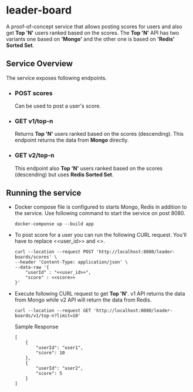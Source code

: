 # leader-board
A proof-of-concept service that allows posting scores for users and also get **Top 'N'** users ranked based on the scores. The **Top 'N'** API has two variants one based on **'Mongo'** and the other one is based on **'Redis' Sorted Set**.

## Service Overview
The service exposes following endpoints.
* ### POST scores 
    Can be used to post a user's score.
* ### GET v1/top-n
    Returns **Top 'N'** users ranked based on the scores (descending). This endpoint returns the data from **Mongo** directly.
* ### GET v2/top-n
    This endpoint also **Top 'N'** users ranked based on the scores (descending) but uses **Redis Sorted Set**.

## Running the service
* Docker compose file is configured to starts Mongo, Redis in addition to the service.  Use following command to start the service on post 8080.

    ```
    docker-componse up --build app
    ```
* To post score for a user you can run the following CURL request. You'll have to replace <<user_id>> and <<score>>.

    ```
    curl --location --request POST 'http://localhost:8080/leader-boards/scores' \
    --header 'Content-Type: application/json' \
    --data-raw '{
        "userId" : "<<user_id>>",
        "score" : <<score>>   
    }'
    ```
* Execute following CURL request to get **Top 'N'**.  v1 API returns the data from Mongo while v2 API will return the data from Redis.

    ```
    curl --location --request GET 'http://localhost:8080/leader-boards/v1/top-n?limit=10'
    ```
    
    Sample Response
    ```
    [
        {
            "userId": "user1",
            "score": 10
        },
        {
            "userId": "user2",
            "score": 5
        }
    ]
    ```
